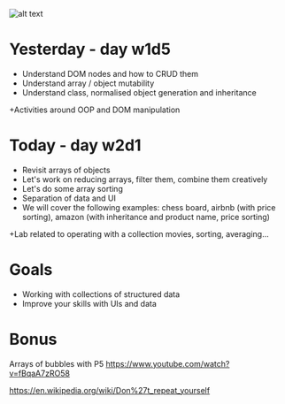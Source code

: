 ![alt text](https://github.com/webmad1019-1/day3_advanced-selectors-positioning-full-layout/blob/master/img/logo2.png?raw "")

# Yesterday - day w1d5

* Understand DOM nodes and how to CRUD them
* Understand array / object mutability
* Understand class, normalised object generation and inheritance

+Activities around OOP and DOM manipulation

# Today - day w2d1

* Revisit arrays of objects
* Let's work on reducing arrays, filter them, combine them creatively
* Let's do some array sorting
* Separation of data and UI
* We will cover the following examples: chess board, airbnb (with price sorting), amazon (with inheritance and product name, price sorting)

+Lab related to operating with a collection movies, sorting, averaging...

# Goals

* Working with collections of structured data
* Improve your skills with UIs and data

# Bonus

Arrays of bubbles with P5
https://www.youtube.com/watch?v=fBqaA7zRO58

https://en.wikipedia.org/wiki/Don%27t_repeat_yourself